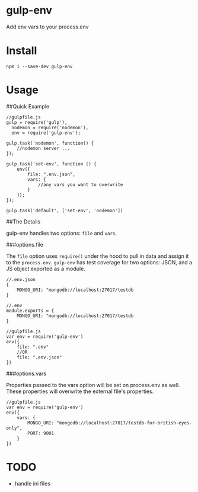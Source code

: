 gulp-env
========

Add env vars to your process.env


Install
========

```
npm i --save-dev gulp-env
```

Usage
========

##Quick Example

```
//gulpfile.js
gulp = require('gulp'),
  nodemon = require('nodemon'),
  env = require('gulp-env');

gulp.task('nodemon', function() {
	//nodemon server ...
});

gulp.task('set-env', function () {
	env({
		file: ".env.json",
		vars: {
			//any vars you want to overwrite
		}
	});
});

gulp.task('default', ['set-env', 'nodemon'])
```

##The Details

gulp-env handles two options: `file` and `vars`.

###options.file

The `file` option uses `require()` under the hood to pull in data and assign it to
the `process.env`. `gulp-env` has test coverage for two options: JSON, and a JS
object exported as a module.

```
//.env.json
{
	MONGO_URI: "mongodb://localhost:27017/testdb
}

//.env
module.exports = {
	MONGO_URI: "mongodb://localhost:27017/testdb
}

//gulpfile.js
var env = require('gulp-env')
env({
	file: ".env"
	//OR
	file: ".env.json"
})
```

###options.vars

Properties passed to the vars option will be set on process.env as well.
These properties will overwrite the external file's properties.

```
//gulpfile.js
var env = require('gulp-env')
env({
	vars: {
		MONGO_URI: "mongodb://localhost:27017/testdb-for-british-eyes-only",
		PORT: 9001
	}
})
```

TODO
========

- handle ini files
